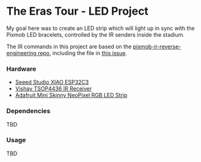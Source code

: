 # The Eras Tour - LED Project

My goal here was to create an LED strip which will light up in sync with the Pixmob LED bracelets, controlled by the IR senders inside the stadium.

The IR commands in this project are based on the [pixmob-ir-reverse-engineering repo](https://github.com/danielweidman/pixmob-ir-reverse-engineering),
including the file in [this issue](https://github.com/danielweidman/pixmob-ir-reverse-engineering/issues/13).

### Hardware
* [Seeed Studio XIAO ESP32C3]([https://wiki.seeedstudio.com/XIAO_ESP32C3_Getting_Started/](https://www.mouser.de/ProductDetail/Seeed-Studio/113991054?qs=3Rah4i%252BhyCHVBerMrpzCkw%3D%3D))
* [Vishay TSOP4436 IR Receiver](https://www.mouser.de/ProductDetail/Vishay-Semiconductors/TSOP4436?qs=9Cg39qEKpi4wCNZSvf6qEw%3D%3D)
* [Adafruit Mini Skinny NeoPixel RGB LED Strip](https://www.mouser.de/ProductDetail/Adafruit/2953?qs=ivJcBTDythWo3KcYUoUS1A%3D%3D)

### Dependencies
TBD

### Usage
TBD
